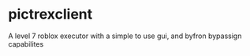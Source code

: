 # pictrexclient
A level 7 roblox executor with a simple to use gui, and byfron bypassign capabilites

